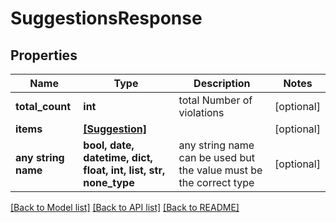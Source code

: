 # SuggestionsResponse


## Properties
Name | Type | Description | Notes
------------ | ------------- | ------------- | -------------
**total_count** | **int** | total Number of violations | [optional] 
**items** | [**[Suggestion]**](Suggestion.md) |  | [optional] 
**any string name** | **bool, date, datetime, dict, float, int, list, str, none_type** | any string name can be used but the value must be the correct type | [optional]

[[Back to Model list]](../README.md#documentation-for-models) [[Back to API list]](../README.md#documentation-for-api-endpoints) [[Back to README]](../README.md)


